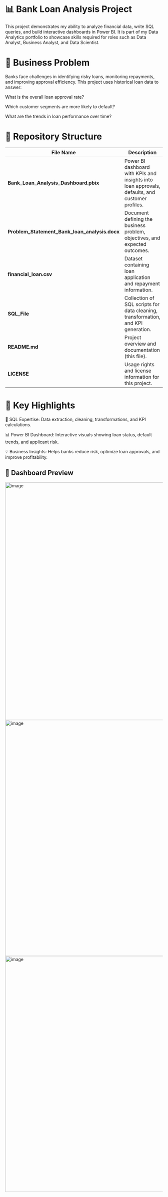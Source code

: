 # 📊 Bank Loan Analysis Project
This project demonstrates my ability to analyze financial data, write SQL queries, and build interactive dashboards in Power BI.
It is part of my Data Analytics portfolio to showcase skills required for roles such as Data Analyst, Business Analyst, and Data Scientist.

# 📌 Business Problem
Banks face challenges in identifying risky loans, monitoring repayments, and improving approval efficiency.
This project uses historical loan data to answer:

What is the overall loan approval rate?

Which customer segments are more likely to default?

What are the trends in loan performance over time?

# 📂 Repository Structure


| File Name                                | Description                                                                 |
|------------------------------------------|-----------------------------------------------------------------------------|
| **Bank_Loan_Analysis_Dashboard.pbix**    | Power BI dashboard with KPIs and insights into loan approvals, defaults, and customer profiles. |
| **Problem_Statement_Bank_loan_analysis.docx** | Document defining the business problem, objectives, and expected outcomes. |
| **financial_loan.csv**                   | Dataset containing loan application and repayment information.              |
| **SQL_File**                             | Collection of SQL scripts for data cleaning, transformation, and KPI generation. |
| **README.md**                            | Project overview and documentation (this file).                             |
| **LICENSE**                              | Usage rights and license information for this project.                      |


# 🔑 Key Highlights
📌 SQL Expertise: Data extraction, cleaning, transformations, and KPI calculations.

📊 Power BI Dashboard: Interactive visuals showing loan status, default trends, and applicant risk.

💡 Business Insights: Helps banks reduce risk, optimize loan approvals, and improve profitability.

## 🔹 Dashboard Preview
<img width="1345" height="759" alt="image" src="https://github.com/user-attachments/assets/72d025d7-5563-45ee-8dea-81904d7d7c8d" />
<img width="1345" height="754" alt="image" src="https://github.com/user-attachments/assets/6433b322-dfe4-4fae-9c1b-dd0e61cefab0" />
<img width="1345" height="754" alt="image" src="https://github.com/user-attachments/assets/9b4440af-89a9-44a9-99b2-3e51e3440023" />



